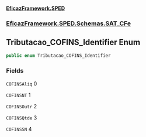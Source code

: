 #### [EficazFramework.SPED](EficazFrameworkSPED.md 'EficazFramework SPED')
### [EficazFramework.SPED.Schemas.SAT_CFe](EficazFramework.SPED.Schemas.SAT_CFe.md 'EficazFramework.SPED.Schemas.SAT_CFe')

## Tributacao_COFINS_Identifier Enum

```csharp
public enum Tributacao_COFINS_Identifier
```
### Fields

<a name='EficazFramework.SPED.Schemas.SAT_CFe.Tributacao_COFINS_Identifier.COFINSAliq'></a>

`COFINSAliq` 0

<a name='EficazFramework.SPED.Schemas.SAT_CFe.Tributacao_COFINS_Identifier.COFINSNT'></a>

`COFINSNT` 1

<a name='EficazFramework.SPED.Schemas.SAT_CFe.Tributacao_COFINS_Identifier.COFINSOutr'></a>

`COFINSOutr` 2

<a name='EficazFramework.SPED.Schemas.SAT_CFe.Tributacao_COFINS_Identifier.COFINSQtde'></a>

`COFINSQtde` 3

<a name='EficazFramework.SPED.Schemas.SAT_CFe.Tributacao_COFINS_Identifier.COFINSSN'></a>

`COFINSSN` 4
